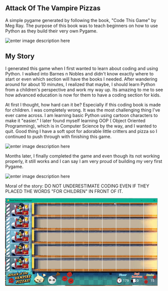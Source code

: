 ## Attack Of The Vampire Pizzas
A simple pygame generated by following the book, "Code This Game" by Meg Ray. The purpose of this book was to teach beginners on how to use Python as they build their very own Pygame. 

![enter image description here](https://raw.githubusercontent.com/hyamynl619/DerekAttacksPizza/master/DPImages/vampire.png)

## My Story

I generated this game when I first wanted to learn about coding and using Python. I walked into Barnes n Nobles and didn't know exactly where to start or even which section will have the books I needed. After wandering around for about 10 minutes, I realized that maybe, I should learn Python from a children's perspective and work my way up. Its amazing to me to see how advanced education is now for them to have a coding section for kids. 

At first I thought, how hard can it be? Especially if this coding book is made for children. I was completely wrong. It was the most challenging thing I've ever came across. I am learning basic Python using cartoon characters to make it "easier." I later found myself learning OOP ( Object Oriented Programming), which is in Computer Science by the way, and I wanted to quit. Good thing I have a soft spot for adorable little critters and pizza so I continued to push through with finishing this game. 

![enter image description here](https://raw.githubusercontent.com/hyamynl619/DerekAttacksPizza/master/DPImages/pepperoni2.png)

Months later, I finally completed the game and even though its not working properly, it still works and I can say I am very proud of building my very first Pygame.

![enter image description here](https://raw.githubusercontent.com/hyamynl619/DerekAttacksPizza/master/DPImages/download.webp)

Moral of the story: DO NOT UNDERESTIMATE CODING EVEN IF THEY PLACED THE WORDS "FOR CHILDREN" IN FRONT OF IT. 


![enter image description here](https://raw.githubusercontent.com/hyamynl619/hyamynl619.github.io/master/img/ezgif.com-crop%20%282%29.gif)